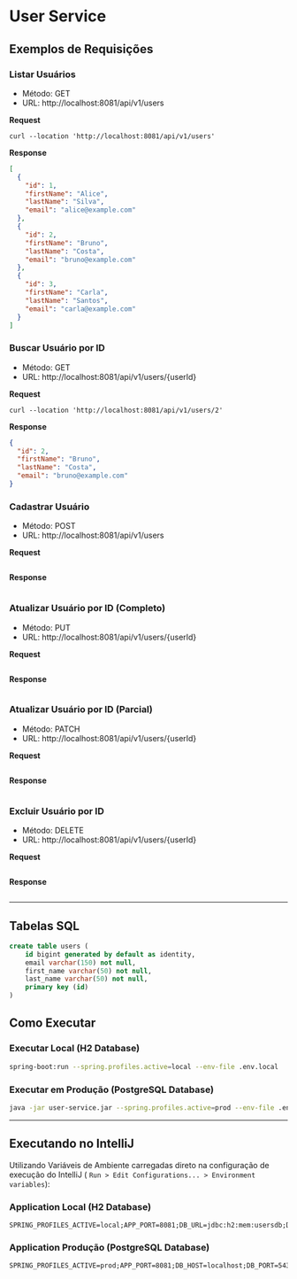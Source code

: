# User Service

## Exemplos de Requisições

### Listar Usuários

* Método: GET
* URL: http://localhost:8081/api/v1/users

**Request**

```
curl --location 'http://localhost:8081/api/v1/users'
```

**Response**

```json
[
  {
    "id": 1,
    "firstName": "Alice",
    "lastName": "Silva",
    "email": "alice@example.com"
  },
  {
    "id": 2,
    "firstName": "Bruno",
    "lastName": "Costa",
    "email": "bruno@example.com"
  },
  {
    "id": 3,
    "firstName": "Carla",
    "lastName": "Santos",
    "email": "carla@example.com"
  }
]
```

### Buscar Usuário por ID

* Método: GET
* URL: http://localhost:8081/api/v1/users/{userId}

**Request**

```
curl --location 'http://localhost:8081/api/v1/users/2'
```

**Response**

```json
{
  "id": 2,
  "firstName": "Bruno",
  "lastName": "Costa",
  "email": "bruno@example.com"
}
```

### Cadastrar Usuário

* Método: POST
* URL: http://localhost:8081/api/v1/users

**Request**

```

```

**Response**

```json

```

### Atualizar Usuário por ID (Completo)

* Método: PUT
* URL: http://localhost:8081/api/v1/users/{userId}

**Request**

```

```

**Response**

```json

```

### Atualizar Usuário por ID (Parcial)

* Método: PATCH
* URL: http://localhost:8081/api/v1/users/{userId}

**Request**

```

```

**Response**

```json

```

### Excluir Usuário por ID

* Método: DELETE
* URL: http://localhost:8081/api/v1/users/{userId}

**Request**

```

```

**Response**

```json

```

---

## Tabelas SQL

```sql
create table users (
    id bigint generated by default as identity,
    email varchar(150) not null,
    first_name varchar(50) not null,
    last_name varchar(50) not null,
    primary key (id)
)
```

## Como Executar

### Executar Local (H2 Database)

```bash
spring-boot:run --spring.profiles.active=local --env-file .env.local
```

### Executar em Produção (PostgreSQL Database)

```bash
java -jar user-service.jar --spring.profiles.active=prod --env-file .env
```

---

## Executando no IntelliJ

Utilizando Variáveis de Ambiente carregadas direto na configuração de execução do IntelliJ (
`Run > Edit Configurations... > Environment variables`):

### Application Local (H2 Database)

```
SPRING_PROFILES_ACTIVE=local;APP_PORT=8081;DB_URL=jdbc:h2:mem:usersdb;DB_DRIVER=org.h2.Driver;DB_USER=sa;DB_PASSWORD=
```

### Application Produção (PostgreSQL Database)

```
SPRING_PROFILES_ACTIVE=prod;APP_PORT=8081;DB_HOST=localhost;DB_PORT=5432;DB_NAME=usersdb;DB_USER=admin;DB_PASSWORD=secret123
```